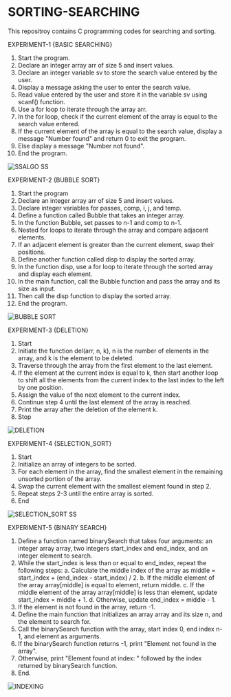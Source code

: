 
# SORTING-SEARCHING
This repositroy contains C programming codes for searching and sorting. 

EXPERIMENT-1 {BASIC SEARCHING} 

1. Start the program.
2. Declare an integer array arr of size 5 and insert values. 
3. Declare an integer variable sv to store the search value entered by the user.
4. Display a message asking the user to enter the search value.
5. Read value entered by the user and store it in the variable sv using scanf() function.
6. Use a for loop to iterate through the array arr.
7. In the for loop, check if the current element of the array is equal to the search value entered.
8. If the current element of the array is equal to the search value, display a message "Number found" and return 0 to exit the program.
9. Else display a message "Number not found".
10. End the program.

![SSALGO SS](https://user-images.githubusercontent.com/108262513/234058763-850b9eac-53fe-45de-b76e-cc73b2a172b0.jpg)


EXPERIMENT-2 {BUBBLE SORT}

1. Start the program
2. Declare an integer array arr of size 5 and insert values. 
3. Declare integer variables for passes, comp, i, j, and temp.
4. Define a function called Bubble that takes an integer array. 
5. In the function Bubble, set passes to n-1 and comp to n-1.
6. Nested for loops to iterate through the array and compare adjacent elements.
7. If an adjacent element is greater than the current element, swap their positions.
8. Define another function called disp to display the sorted array.
9. In the function disp, use a for loop to iterate through the sorted array and display each element.
10. In the main function, call the Bubble function and pass the array and its size as input.
11. Then call the disp function to display the sorted array.
12. End the program.

![BUBBLE SORT](https://user-images.githubusercontent.com/108262513/234008990-a501d667-8096-4340-8732-5a1f294bd58a.jpg)

EXPERIMENT-3 {DELETION}

1. Start
2. Initiate the function del(arr, n, k), n is the number of elements in the array, and k is the element to be deleted.
3. Traverse through the array from the first element to the last element.
3. If the element at the current index is equal to k, then start another loop to shift all the elements from the current index to the last index to the left by one position.
4. Assign the value of the next element to the current index.
5. Continue step 4 until the last element of the array is reached.
6. Print the array after the deletion of the element k.
7. Stop 

![DELETION ](https://user-images.githubusercontent.com/108262513/234051060-42daa384-820c-4007-84b1-3a2ee25d8c63.jpg)

EXPERIMENT-4 {SELECTION_SORT}
1. Start
2. Initialize an array of integers to be sorted.
3. For each element in the array, find the smallest element in the remaining unsorted portion of the array.
4. Swap the current element with the smallest element found in step 2.
5. Repeat steps 2-3 until the entire array is sorted.
6. End 


![SELECTION_SORT SS](https://user-images.githubusercontent.com/108262513/234055526-dd9592c9-9e43-432a-9283-fd106a332a4c.jpg)

EXPERIMENT-5 {BINARY SEARCH} 

1. Define a function named binarySearch that takes four arguments: an integer array array, two integers start_index and end_index, and an integer element to search.
2. While the start_index is less than or equal to end_index, repeat the following steps:
a. Calculate the middle index of the array as middle = start_index + (end_index - start_index) / 2.
b. If the middle element of the array array[middle] is equal to element, return middle.
c. If the middle element of the array array[middle] is less than element, update start_index = middle + 1.
d. Otherwise, update end_index = middle - 1.
3. If the element is not found in the array, return -1.
4. Define the main function that initializes an array array and its size n, and the element to search for.
5. Call the binarySearch function with the array, start index 0, end index n-1, and element as arguments.
6. If the binarySearch function returns -1, print "Element not found in the array".
7. Otherwise, print "Element found at index: " followed by the index returned by binarySearch function.
8. End. 


![INDEXING](https://user-images.githubusercontent.com/108262513/234067705-fae7867f-3e36-491b-a3bc-434a500244a0.jpg)
